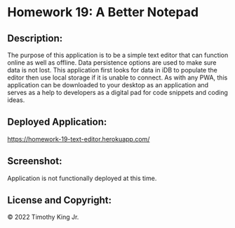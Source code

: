 # Homework 19: A Better Notepad

## Description:

The purpose of this application is to be a simple text editor that can function online as well as offline. Data persistence options are used to make sure data is not lost. This application first looks for data in iDB to populate the editor then use local storage if it is unable to connect. As with any PWA, this application can be downloaded to your desktop as an application and serves as a help to developers as a digital pad for code snippets and coding ideas. 

## Deployed Application:

https://homework-19-text-editor.herokuapp.com/

## Screenshot:

Application is not functionally deployed at this time.

## License and Copyright:

© 2022 Timothy King Jr.

